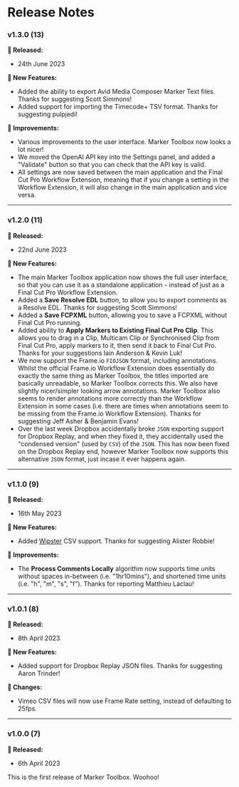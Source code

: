 # Release Notes

### v1.3.0 (13)

**🎉 Released:**
- 24th June 2023

**🥳 New Features:**
- Added the ability to export Avid Media Composer Marker Text files. Thanks for suggesting Scott Simmons!
- Added support for importing the Timecode+ TSV format. Thanks for suggesting pulpjedi!

**🔨 Improvements:**
- Various improvements to the user interface. Marker Toolbox now looks a lot nicer!
- We moved the OpenAI API key into the Settings panel, and added a "Validate" button so that you can check that the API key is valid.
- All settings are now saved between the main application and the Final Cut Pro Workflow Extension, meaning that if you change a setting in the Workflow Extension, it will also change in the main application and vice versa.

---

### v1.2.0 (11)

**🎉 Released:**
- 22nd June 2023

**🥳 New Features:**
- The main Marker Toolbox application now shows the full user interface, so that you can use it as a standalone application - instead of just as a Final Cut Pro Workflow Extension.
- Added a **Save Resolve EDL** button, to allow you to export comments as a Resolve EDL. Thanks for suggesting Scott Simmons!
- Added a **Save FCPXML** button, allowing you to save a FCPXML without Final Cut Pro running.
- Added ability to **Apply Markers to Existing Final Cut Pro Clip**. This allows you to drag in a Clip, Multicam Clip or Synchronised Clip from Final Cut Pro, apply markers to it, then send it back to Final Cut Pro. Thanks for your suggestions Iain Anderson & Kevin Luk!
- We now support the Frame.io `FIOJSON` format, including annotations. Whilst the official Frame.io Workflow Extension does essentially do exactly the same thing as Marker Toolbox, the titles imported are basically unreadable, so Marker Toolbox corrects this. We also have slightly nicer/simpler looking arrow annotations. Marker Toolbox also seems to render annotations more correctly than the Workflow Extension in some cases (i.e. there are times when annotations seem to be missing from the Frame.io Workflow Extension). Thanks for suggesting Jeff Asher & Benjamin Evans!
- Over the last week Dropbox accidentally broke `JSON` exporting support for Dropbox Replay, and when they fixed it, they accidentally used the "condensed version" (used by `CSV`) of the `JSON`. This has now been fixed on the Dropbox Replay end, however Marker Toolbox now supports this alternative `JSON` format, just incase it ever happens again.

---

### v1.1.0 (9)

**🎉 Released:**
- 16th May 2023

**🥳 New Features:**
- Added [Wipster](https://www.wipster.io) CSV support. Thanks for suggesting Alister Robbie!

**🔨 Improvements:**
- The **Process Comments Locally** algorithm now supports time units without spaces in-between (i.e. "1hr10mins"), and shortened time units (i.e. "h", "m", "s", "f"). Thanks for reporting Matthieu Laclau!

---

### v1.0.1 (8)

**🎉 Released:**
- 8th April 2023

**🥳 New Features:**
- Added support for Dropbox Replay JSON files. Thanks for suggesting Aaron Trinder!

**🔨 Changes:**
- Vimeo CSV files will now use Frame Rate setting, instead of defaulting to 25fps.

---

### v1.0.0 (7)

**🎉 Released:**
- 6th April 2023

This is the first release of Marker Toolbox. Woohoo!